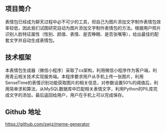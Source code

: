 ## 项目简介
表情包已经成为聊天过程中必不可少的工具，但自己为图片添加文字制作表情包效率较低，因此我们试图研究自动为图片添加文字制作表情包的方法。根据用户照片识别人脸特征属性（性别、颜值、表情、是否睁眼、是否张嘴等），给出最佳的配套文字并自动生成表情包。

## 技术框架
本表情包生成器（微信小程序）采取了cs架构，利用微信小程序作为客户端，利用青云相关技术实现服务端。本程序要求用户从手机上传一张图片，利用SenseTime的表情识别功能获取图片的相关信息，对参数设置50%的阈值后，利用简单求和算法，从MySQL数据库中匹配相关表情文字，利用Python的PIL库完成文字的添加，最后返回给用户，用户在手机上可以完成保存。

## Github 地址
https://github.com/swjz/meme-generator
